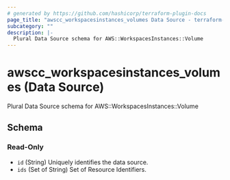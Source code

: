 ```yaml
---
# generated by https://github.com/hashicorp/terraform-plugin-docs
page_title: "awscc_workspacesinstances_volumes Data Source - terraform-provider-awscc"
subcategory: ""
description: |-
  Plural Data Source schema for AWS::WorkspacesInstances::Volume
---
```


# awscc_workspacesinstances_volumes (Data Source)

Plural Data Source schema for AWS::WorkspacesInstances::Volume



<!-- schema generated by tfplugindocs -->
## Schema

### Read-Only

- `id` (String) Uniquely identifies the data source.
- `ids` (Set of String) Set of Resource Identifiers.
